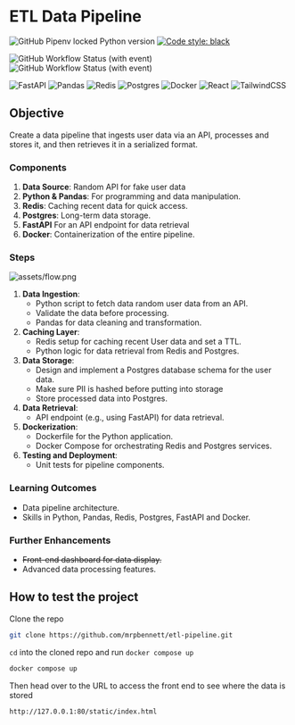 # ETL Data Pipeline

![GitHub Pipenv locked Python version](https://img.shields.io/github/pipenv/locked/python-version/mrpbennett/etl-pipeline?style=for-the-badge)
[![Code style: black](https://img.shields.io/badge/code%20style-black-000000.svg?style=for-the-badge)](https://github.com/psf/black)

![GitHub Workflow Status (with event)](https://img.shields.io/github/actions/workflow/status/mrpbennett/etl-pipeline/sourcery-pr.yml?style=for-the-badge&label=sourcery)
![GitHub Workflow Status (with event)](https://img.shields.io/github/actions/workflow/status/mrpbennett/etl-pipeline/python-package.yml?style=for-the-badge&label=build)

![FastAPI](https://img.shields.io/badge/fastapi-009688.svg?&style=for-the-badge&logo=fastapi&logoColor=white)
![Pandas](https://img.shields.io/badge/pandas-150458.svg?&style=for-the-badge&logo=pandas&logoColor=white)
![Redis](https://img.shields.io/badge/redis-DC382D.svg?&style=for-the-badge&logo=redis&logoColor=white)
![Postgres](https://img.shields.io/badge/postgresql-4169E1.svg?&style=for-the-badge&logo=postgresql&logoColor=white)
![Docker](https://img.shields.io/badge/docker-2496ED.svg?&style=for-the-badge&logo=docker&logoColor=white) ![React](https://img.shields.io/badge/react-35495e.svg?&style=for-the-badge&logo=react&logoColor=61DAFB)
![TailwindCSS](https://img.shields.io/badge/tailwindcss-gray.svg?&style=for-the-badge&logo=tailwindcss&logoColor=06B6D4)

## Objective

Create a data pipeline that ingests user data via an API, processes and stores it, and then retrieves it in a serialized format.

### Components

1. **Data Source**: Random API for fake user data
2. **Python & Pandas**: For programming and data manipulation.
3. **Redis**: Caching recent data for quick access.
4. **Postgres**: Long-term data storage.
5. **FastAPI** For an API endpoint for data retrieval
6. **Docker**: Containerization of the entire pipeline.

### Steps

![assets/flow.png](https://github.com/mrpbennett/etl-pipeline/blob/v2/assets/flowv2.png?raw=true)


1. **Data Ingestion**:
   - Python script to fetch data random user data from an API.
   - Validate the data before processing.
   - Pandas for data cleaning and transformation.
2. **Caching Layer**:
   - Redis setup for caching recent User data and set a TTL.
   - Python logic for data retrieval from Redis and Postgres.
3. **Data Storage**:
   - Design and implement a Postgres database schema for the user data.
   - Make sure PII is hashed before putting into storage
   - Store processed data into Postgres.
4. **Data Retrieval**:
   - API endpoint (e.g., using FastAPI) for data retrieval.
5. **Dockerization**:
   - Dockerfile for the Python application.
   - Docker Compose for orchestrating Redis and Postgres services.
6. **Testing and Deployment**:
   - Unit tests for pipeline components.

### Learning Outcomes

- Data pipeline architecture.
- Skills in Python, Pandas, Redis, Postgres, FastAPI and Docker.

### Further Enhancements

- ~~Front-end dashboard for data display.~~
- Advanced data processing features.

## How to test the project

Clone the repo

```bash
git clone https://github.com/mrpbennett/etl-pipeline.git
```

`cd` into the cloned repo and run `docker compose up`

```bash
docker compose up
```

Then head over to the URL to access the front end to see where the data is stored

```text
http://127.0.0.1:80/static/index.html
```
